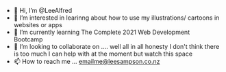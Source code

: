 - 👋 Hi, I’m @LeeAlfred
- 👀 I’m interested in learinng about how to use my illustrations/ cartoons in websites or apps
- 🌱 I’m currently learning The Complete 2021 Web Development Bootcamp
- 💞️ I’m looking to collaborate on .... well all in all honesty I don't think there is too much I can help with at the moment but watch this space  
- 📫 How to reach me ... emailme@leesampson.co.nz

<!---
LeeAlfred/LeeAlfred is a ✨ special ✨ repository because its `README.md` (this file) appears on your GitHub profile.
You can click the Preview link to take a look at your changes.
--->
